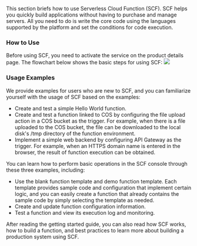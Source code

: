 This section briefs how to use Serverless Cloud Function (SCF). SCF helps you quickly build applications without having to purchase and manage servers. All you need to do is write the core code using the languages supported by the platform and set the conditions for code execution.

### How to Use

Before using SCF, you need to activate the service on the product details page. The flowchart below shows the basic steps for using SCF:
![](https://main.qcloudimg.com/raw/00846a864b53d5c2e21e27aa72b6b71d.png)

### Usage Examples

We provide examples for users who are new to SCF, and you can familiarize yourself with the usage of SCF based on the examples:
- Create and test a simple Hello World function.
- Create and test a function linked to COS by configuring the file upload action in a COS bucket as the trigger. For example, when there is a file uploaded to the COS bucket, the file can be downloaded to the local disk's /tmp directory of the function environment.
- Implement a simple web backend by configuring API Gateway as the trigger. For example, when an HTTPS domain name is entered in the browser, the result of function execution can be obtained.

You can learn how to perform basic operations in the SCF console through these three examples, including:
- Use the blank function template and demo function template. Each template provides sample code and configuration that implement certain logic, and you can easily create a function that already contains the sample code by simply selecting the template as needed.
- Create and update function configuration information.
- Test a function and view its execution log and monitoring.

After reading the getting started guide, you can also read how SCF works, how to build a function, and best practices to learn more about building a production system using SCF.
